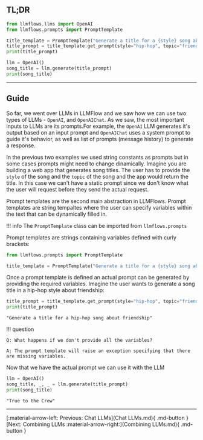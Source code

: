## TL;DR

```python
from llmflows.llms import OpenAI
from llmflows.prompts import PromptTemplate

title_template = PromptTemplate("Generate a title for a {style} song about {topic}.")
title_prompt = title_template.get_prompt(style="hip-hop", topic="friendship")
print(title_prompt)

llm = OpenAI()
song_title = llm.generate(title_prompt)
print(song_title)

```
***
## Guide
So far, we went over LLMs in LLMFlow and we saw how we can use two types of LLMs - `OpenAI`, and `OpenAIChat`.
As we saw, the most important inputs to LLMs are its prompts.For example, the `OpenAI` LLM generates it's output based on an input prompt and 
`OpenAIChat` uses a system prompt to guide it's behavior, as well as list of prompts (message history) to generate a response.

In the previous two examples we used string constants as prompts but in some cases prompts might need to change dinamically.
Imagine you are building a web app that generates song titles. The user has to provide the `style` of the song and the `topic` of the song and 
the app would return the title. In this case we can't have a static prompt since we don't know what the user will request before they send the actual request.

Prompt templates are the second main abstraction in LLMFlows. Prompt templates are string tempaltes where the user can specify variables within the text that can be 
dynamically filled in. 

!!! info
    The `PromptTemplate` class can be imported from `llmflows.prompts`

Prompt templates are strings containing variables defined with curly brackets:
```python
from llmflows.prompts import PromptTemplate

title_template = PromptTemplate("Generate a title for a {style} song about {topic}.")
```

Once a prompt template is defined an actual prompt can be generated by providing the required variables. Imagine the user wants
to generate a song title in a hip-hop style about friendship:
```python
title_prompt = title_template.get_prompt(style="hip-hop", topic="friendship")
print(title_prompt)
```
```commandline
"Generate a title for a hip-hop song about friendship"
```

!!! question

    Q: What happens if we don't provide all the variables?

    A: The prompt template will raise an exception specifying that there are missing variables.

Now that we have the actual prompt we can use it with the LLM

```python
llm = OpenAI()
song_title, _, _ = llm.generate(title_prompt)
print(song_title)
```

```commandline
"True to the Crew"
```

***
[:material-arrow-left: Previous: Chat LLMs](Chat LLMs.md){ .md-button }
[Next: Combining LLMs :material-arrow-right:](Combining LLMs.md){ .md-button }